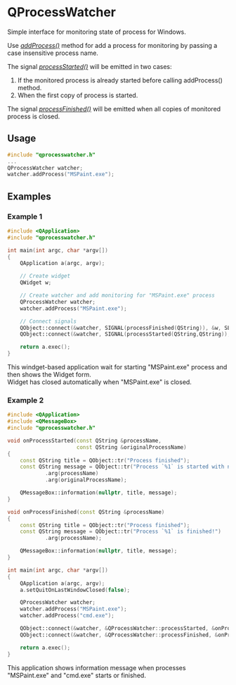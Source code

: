 # QProcessWatcher
Simple interface for monitoring state of process for Windows.

Use *[addProcess()](https://github.com/wxmaper/QProcessWatcher/blob/master/qprocesswatcher.h#L77)* method for add a process for monitoring by passing a case insensitive process name.
 
The signal *[processStarted()](https://github.com/wxmaper/QProcessWatcher/blob/master/qprocesswatcher.h#L103)* will be emitted in two cases:
1. If the monitored process is already started before calling addProcess() method.
2. When the first copy of process is started.
 
The signal *[processFinished()](https://github.com/wxmaper/QProcessWatcher/blob/master/qprocesswatcher.h#L109)* will be emitted when all copies of monitored process is closed.

## Usage
```c++
#include "qprocesswatcher.h"
...
QProcessWatcher watcher;
watcher.addProcess("MSPaint.exe");
```

## Examples

### Example 1

```c++
#include <QApplication>
#include "qprocesswatcher.h"

int main(int argc, char *argv[])
{
    QApplication a(argc, argv);

    // Create widget
    QWidget w;

    // Create watcher and add monitoring for "MSPaint.exe" process
    QProcessWatcher watcher;
    watcher.addProcess("MSPaint.exe");

    // Connect signals
    QObject::connect(&watcher, SIGNAL(processFinished(QString)), &w, SLOT(close()));
    QObject::connect(&watcher, SIGNAL(processStarted(QString,QString)), &w, SLOT(show()));

    return a.exec();
}
```

This windget-based application wait for starting "MSPaint.exe" process and then shows the Widget form.  
Widget has closed automatically when "MSPaint.exe" is closed.

### Example 2

```c++
#include <QApplication>
#include <QMessageBox>
#include "qprocesswatcher.h"

void onProcessStarted(const QString &processName,
                      const QString &originalProcessName)
{
    const QString title = QObject::tr("Process finished");
    const QString message = QObject::tr("Process `%1` is started with name `%2`!")
            .arg(processName)
            .arg(originalProcessName);

    QMessageBox::information(nullptr, title, message);
}

void onProcessFinished(const QString &processName)
{
    const QString title = QObject::tr("Process finished");
    const QString message = QObject::tr("Process `%1` is finished!")
            .arg(processName);

    QMessageBox::information(nullptr, title, message);
}

int main(int argc, char *argv[])
{
    QApplication a(argc, argv);
    a.setQuitOnLastWindowClosed(false);

    QProcessWatcher watcher;
    watcher.addProcess("MSPaint.exe");
    watcher.addProcess("cmd.exe");

    QObject::connect(&watcher, &QProcessWatcher::processStarted, &onProcessStarted);
    QObject::connect(&watcher, &QProcessWatcher::processFinished, &onProcessFinished);

    return a.exec();
}
```

This application shows information message when processes "MSPaint.exe" and "cmd.exe" starts or finished.



